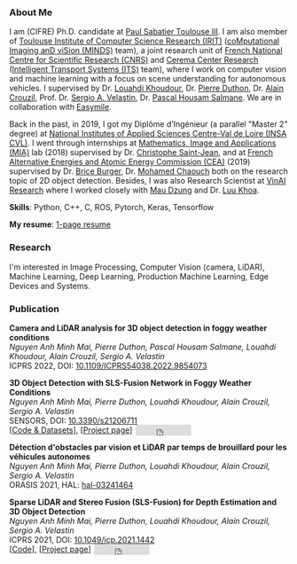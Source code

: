 ### About Me

I am (CIFRE) Ph.D. candidate at [Paul Sabatier Toulouse III](https://www.univ-tlse3.fr/english-version). I am also member of [Toulouse Institute of Computer Science Research (IRIT)](https://www.irit.fr/) ([coMputational Imaging anD viSion (MINDS)](https://www.irit.fr/en/departement/dep-signals-and-images/minds-team/) team), a joint research unit of [French National Centre for Scientific Research (CNRS)](https://www.cnrs.fr/en) and [Cerema Center Research](https://www.cerema.fr/en) ([Intelligent Transport Systems (ITS)](https://www.cerema.fr/en/innovation-recherche/recherche/equipes/its-intelligent-transport-systems-towards-greater-safety-and) team), where I work on computer vision and machine learning with a focus on scene understanding for autonomous vehicles. I supervised by Dr. [Louahdi Khoudour](https://www.researchgate.net/profile/Louahdi-Khoudour), Dr. [Pierre Duthon](https://www.researchgate.net/profile/Pierre-Duthon), Dr. [Alain Crouzil](https://www.irit.fr/~Alain.Crouzil/), Prof. Dr. [Sergio A. Velastin](https://scholar.google.com/citations?user=FsE86kwAAAAJ&hl=en), Dr. [Pascal Housam Salmane](https://scholar.google.fr/citations?hl=fr&user=yvLitLEAAAAJ&view_op=list_works&sortby=pubdate). We are in collaboration with [Easymile](https://easymile.com/).

Back in the past, in 2019, I got my Diplôme d’Ingénieur (a parallel "Master 2" degree) at [National Institutes of Applied Sciences Centre-Val de Loire (INSA CVL)](https://www.groupe-insa.fr/en). I went through internships at [Mathematics, Image and Applications (MIA)](http://mia.univ-larochelle.fr/) lab (2018) supervised by Dr. [Christophe Saint-Jean](https://scholar.google.com/citations?user=qUEKhMUAAAAJ&hl=en), and at [French Alternative Energies and Atomic Energy Commission (CEA)](https://kalisteo.cea.fr/index.php/ai/) (2019) supervised by Dr. [Brice Burger](http://brice.burger.pagesperso-orange.fr/PageDaccueil.html?lang=en), Dr. [Mohamed Chaouch](https://www.researchgate.net/profile/Mohamed-Chaouch-2) both on the research topic of 2D object detection. Besides, I was also Research Scientist at [VinAI Research](https://www.vinai.io/) where I worked closely with [Mau Dzung](https://github.com/maudzung) and Dr. [Luu Khoa](https://scholar.google.com/citations?user=JPAl8-gAAAAJ&hl=en).

**Skills**: Python, C++, C, ROS, Pytorch, Keras, Tensorflow

**My resume**: [1-page resume](/docs/Nguyen_Anh_Minh_MAI_resume.pdf)

### Research

I'm interested in Image Processing, Computer Vision (camera, LiDAR), Machine Learning, Deep Learning, Production Machine Learning, Edge Devices and Systems. 

### Publication

<p>
    <b>Camera and LiDAR analysis for 3D object detection in foggy weather conditions</b><br>
    <i>Nguyen Anh Minh Mai, Pierre Duthon, Pascal Housam Salmane, Louahdi Khoudour, Alain Crouzil, Sergio A. Velastin</i><br>
    ICPRS 2022, DOI: <a href='https://ieeexplore.ieee.org/document/9854073' target="_blank">10.1109/ICPRS54038.2022.9854073</a>
    <!-- <br>
    [<a href='https://github.com/maiminh1996/MultifogKITTI' target="_blank">Code & Datasets</a>], [<a href='https://maiminh1996.github.io/MultifogKITTI/' target="_blank">Project page</a>] <iframe style="margin-left: 2px; margin-top: -15px; margin-bottom:-5px;" frameborder="0" scrolling="0" width="100px" height="20px" src="https://ghbtns.com/github-btn.html?user=maiminh1996&repo=MultifogKITTI&type=star&count=true"></iframe> -->
</p>

<p>
    <b>3D Object Detection with SLS-Fusion Network in Foggy Weather Conditions</b><br>
    <i>Nguyen Anh Minh Mai, Pierre Duthon, Louahdi Khoudour, Alain Crouzil, Sergio A. Velastin</i><br>
    SENSORS, DOI: <a href='https://doi.org/10.3390/s21206711' target="_blank">10.3390/s21206711</a><br>
    [<a href='https://github.com/maiminh1996/MultifogKITTI' target="_blank">Code & Datasets</a>], [<a href='https://maiminh1996.github.io/MultifogKITTI/' target="_blank">Project page</a>] <iframe style="margin-left: 2px; margin-top: -15px; margin-bottom:-5px;" frameborder="0" scrolling="0" width="100px" height="20px" src="https://ghbtns.com/github-btn.html?user=maiminh1996&repo=MultifogKITTI&type=star&count=true"></iframe>
</p>

<p>
    <b>Détection d'obstacles par vision et LiDAR par temps de brouillard pour les véhicules autonomes</b><br>
    <i>Nguyen Anh Minh Mai, Pierre Duthon, Louahdi Khoudour, Alain Crouzil, Sergio A. Velastin</i><br>
    ORASIS 2021, HAL: <a href='https://hal.archives-ouvertes.fr/hal-03241464/' target="_blank">hal-03241464</a>
    <!-- <br>
    [<a href='https://github.com/maiminh1996/MultifogKITTI' target="_blank">Code & Datasets</a>], [<a href='https://maiminh1996.github.io/MultifogKITTI/' target="_blank">Project page</a>] <iframe style="margin-left: 2px; margin-top: -15px; margin-bottom:-5px;" frameborder="0" scrolling="0" width="100px" height="20px" src="https://ghbtns.com/github-btn.html?user=maiminh1996&repo=MultifogKITTI&type=star&count=true"></iframe> -->
</p>

<p>
    <b>Sparse LiDAR and Stereo Fusion (SLS-Fusion) for Depth Estimation and 3D Object Detection</b><br>
    <i>Nguyen Anh Minh Mai, Pierre Duthon, Louahdi Khoudour, Alain Crouzil, Sergio A. Velastin</i><br>
    ICPRS 2021, DOI: <a href='https://ieeexplore.ieee.org/document/9569023' target="_blank">10.1049/icp.2021.1442</a><br>
    [<a href='https://github.com/maiminh1996/SLS-Fusion' target="_blank">Code</a>], [<a href='https://maiminh1996.github.io/SLS-Fusion' target="_blank">Project page</a>] <iframe style="margin-left: 2px; margin-top: -15px; margin-bottom:-5px;" frameborder="0" scrolling="0" width="100px" height="20px" src="https://ghbtns.com/github-btn.html?user=maiminh1996&repo=SLS-Fusion&type=star&count=true"></iframe>
</p>

